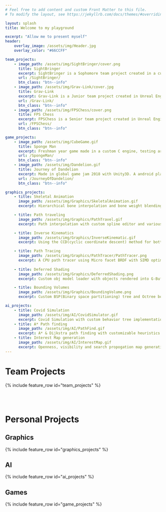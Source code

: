 ```yaml
---
# Feel free to add content and custom Front Matter to this file.
# To modify the layout, see https://jekyllrb.com/docs/themes/#overriding-theme-defaults

layout: splash
title: Welcome to my playground

excerpt: "Allow me to present myself"
header:
    overlay_image: /assets/img/Header.jpg
    overlay_color: "#66CCFF"

team_projects:
    - image_path: /assets/img/SightBringer/cover.png
      title: SightBringer
      excerpt: SightBringer is a Sophomore team project created in a custom engine.
      url: /SightBringer/
      btn_class: "btn--info"
    - image_path: /assets/img/Grav-Link/cover.jpg
      title: Grav-Link
      excerpt: Grav-Link is a Junior team project created in Unreal Engine. 
      url: /Grav-Link/
      btn_class: "btn--info"
    - image_path: /assets/img/FPSChess/cover.png
      title: FPS Chess
      excerpt: FPSChess is a Senior team project created in Unreal Engine.
      url: /FPSChess/
      btn_class: "btn--info"

game_projects:
    - image_path: /assets/img/CubeGame.gif
      title: Sponge Man
      excerpt: Freshman year game made in a custom C engine, testing around with classic platformer abilities like jump height and run speed modifier, double jump, wall jump, dash, etc
      url: /SpongeMan/
      btn_class: "btn--info"
    - image_path: /assets/img/Dandelion.gif
      title: Journey of Dandelion
      excerpt: Made in global game jam 2018 with Unity3D. A android platformer game that utilizes phone gyroscope and microphone functionalities.
      url: /JourneyOfDandelion/
      btn_class: "btn--info"

graphics_projects:
    - title: Skeletal Animation
      image_path: /assets/img/Graphics/SkeletalAnimation.gif
      excerpt: Hierarchical bone interpolation and bone weight blending.

    - title: Path traveling
      image_path: /assets/img/Graphics/PathTravel.gif
      excerpt: Path interpolation with custom spline editor and various numerical integration methods

    - title: Inverse Kinematics
      image_path: /assets/img/Graphics/InverseKinematic.gif
      excerpt: Using the CCD(cyclic coordinate descent) method for bottom up IK bone interpolation.

    - title: Path Tracing
      image_path: /assets/img/Graphics/PathTracer/PathTracer.png
      excerpt: A CPU path tracer using Micro facet BRDF with SIMD optimizations.
      
    - title: Deferred Shading
      image_path: /assets/img/Graphics/DeferredShading.png
      excerpt: Custom obj model loader with objects rendered into G-Buffer.

    - title: Bounding Volumes
      image_path: /assets/img/Graphics/BoundingVolume.png
      excerpt: Custom BSP(Binary space partitioning) tree and Octree bounding volume generation.

ai_projects:
    - title: Covid Simulation
      image_path: /assets/img/AI/CovidSimulator.gif
      excerpt: Covid Simulation with custom behavior tree implementation.
    - title: A* Path finding
      image_path: /assets/img/AI/PathFind.gif
      excerpt: A* & Dijkstra path finding with customizable heuristics and efficient smoothing/rubberbanding algorithm.
    - title: Interest Map generation
      image_path: /assets/img/AI/InterestMap.gif
      excerpt: Openness, visibility and search propogation map generation with a simple hide & seek game
---
```


# Team Projects
{% include feature_row id="team_projects" %}  
<pre>


</pre>
# Personal Projects
## Graphics
{% include feature_row id="graphics_projects" %}  
## AI
{% include feature_row id="ai_projects" %}
## Games
{% include feature_row id="game_projects" %}
